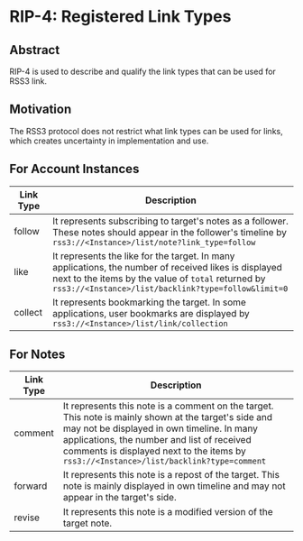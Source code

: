 # RIP-4: Registered Link Types

## Abstract

RIP-4 is used to describe and qualify the link types that can be used for RSS3 link.

## Motivation

The RSS3 protocol does not restrict what link types can be used for links, which creates uncertainty in implementation and use.

## For Account Instances

| Link Type | Description |
| -- | -- |
| follow | It represents subscribing to target's notes as a follower. These notes should appear in the follower's timeline by `rss3://<Instance>/list/note?link_type=follow` |
| like | It represents the like for the target. In many applications, the number of received likes is displayed next to the items by the value of `total` returned by `rss3://<Instance>/list/backlink?type=follow&limit=0` |
| collect | It represents bookmarking the target. In some applications, user bookmarks are displayed by `rss3://<Instance>/list/link/collection` |

## For Notes

| Link Type | Description |
| -- | -- |
| comment | It represents this note is a comment on the target. This note is mainly shown at the target's side and may not be displayed in own timeline. In many applications, the number and list of received comments is displayed next to the items by `rss3://<Instance>/list/backlink?type=comment` |
| forward | It represents this note is a repost of the target. This note is mainly displayed in own timeline and may not appear in the target's side. |
| revise | It represents this note is a modified version of the target note. |
